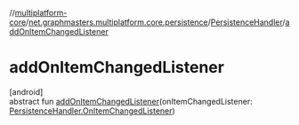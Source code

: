 //[multiplatform-core](../../../index.md)/[net.graphmasters.multiplatform.core.persistence](../index.md)/[PersistenceHandler](index.md)/[addOnItemChangedListener](add-on-item-changed-listener.md)

# addOnItemChangedListener

[android]\
abstract fun [addOnItemChangedListener](add-on-item-changed-listener.md)(onItemChangedListener: [PersistenceHandler.OnItemChangedListener](-on-item-changed-listener/index.md))
